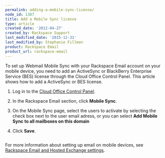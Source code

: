 ```yaml
---
permalink: adding-a-mobile-sync-license/
node_id: 1387
title: Add a Mobile Sync license
type: article
created_date: '2012-04-27'
created_by: Rackspace Support
last_modified_date: '2015-12-31'
last_modified_by: Stephanie Fillmon
product: Rackspace Email
product_url: rackspace-email
---
```


To set up Webmail Mobile Sync with your Rackspace Email account on your mobile device, you need to add an ActiveSync or BlackBerry Enterprise Service (BES) license through the Cloud Office Control Panel. This article shows how to add a ActiveSync or BES license.

1. Log in to the [Cloud Office Control Panel](http://cp.rackspace.com).
2. In the Rackspace Email section, click **Mobile Sync**.
3. On the Mobile Sync page, select the users to activate by selecting the check box next to the user email adress, or you can select **Add Mobile Sync to all mailboxes on this domain**
4. Click **Save**.

    <img src="{% asset_path rackspace-email/adding-a-mobile-sync-license/webmail2.png %}" alt="" />

For more information about setting up email on mobile devices, see [Rackspace Email and Hosted Exchange settings](/how-to/rackspace-email-and-hosted-exchange-settings).
